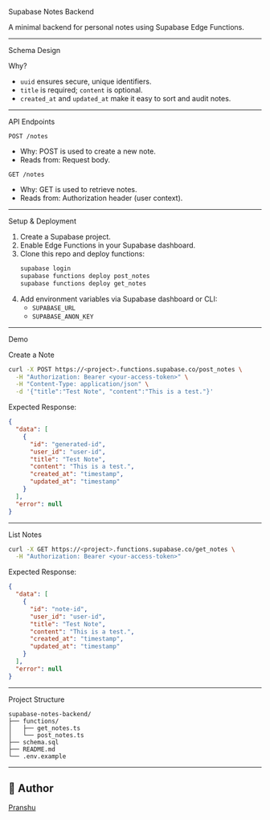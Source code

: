  Supabase Notes Backend

A minimal backend for personal notes using Supabase Edge Functions.

--------------------------------------------------------------------

 Schema Design

Why?
- `uuid` ensures secure, unique identifiers.
- `title` is required; `content` is optional.
- `created_at` and `updated_at` make it easy to sort and audit notes.

------------------------------------------------------------------------------
 API Endpoints

 `POST /notes`
- Why: POST is used to create a new note.
- Reads from: Request body.

 `GET /notes`
- Why: GET is used to retrieve notes.
- Reads from: Authorization header (user context).

-------------------------------------------------------------

Setup & Deployment

1. Create a Supabase project.
2. Enable Edge Functions in your Supabase dashboard.
3. Clone this repo and deploy functions:
   ```bash
   supabase login
   supabase functions deploy post_notes
   supabase functions deploy get_notes
   ```
4. Add environment variables via Supabase dashboard or CLI:
   - `SUPABASE_URL`
   - `SUPABASE_ANON_KEY`

-----------------------------------------------------------------------

 Demo
 
 Create a Note

```bash
curl -X POST https://<project>.functions.supabase.co/post_notes \
  -H "Authorization: Bearer <your-access-token>" \
  -H "Content-Type: application/json" \
  -d '{"title":"Test Note", "content":"This is a test."}'
```

Expected Response:
```json
{
  "data": [
    {
      "id": "generated-id",
      "user_id": "user-id",
      "title": "Test Note",
      "content": "This is a test.",
      "created_at": "timestamp",
      "updated_at": "timestamp"
    }
  ],
  "error": null
}
```

---

List Notes

```bash
curl -X GET https://<project>.functions.supabase.co/get_notes \
  -H "Authorization: Bearer <your-access-token>"
```

Expected Response:
```json
{
  "data": [
    {
      "id": "note-id",
      "user_id": "user-id",
      "title": "Test Note",
      "content": "This is a test.",
      "created_at": "timestamp",
      "updated_at": "timestamp"
    }
  ],
  "error": null
}
```

---

Project Structure

```
supabase-notes-backend/
├── functions/
│   ├── get_notes.ts
│   └── post_notes.ts
├── schema.sql
├── README.md
└── .env.example
```

---

## 👤 Author

[Pranshu](https://github.com/pranshu210599)
